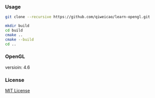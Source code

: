 ### Usage
```bash
git clone --recursive https://github.com/qiweicao/learn-opengl.git

mkdir build
cd build
cmake ..
cmake --build
cd ..
```
### OpenGL

versioin: 4.6
### License

[MIT License](http://opensource.org/licenses/MIT)